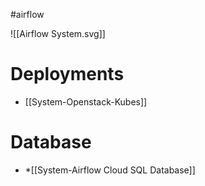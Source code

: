 
#airflow

![[Airflow System.svg]]

# Deployments
* [[System-Openstack-Kubes]]


# Database
* *[[System-Airflow Cloud SQL Database]]
